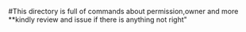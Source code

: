#This directory is full of commands about permission,owner and more
**kindly review and issue if there is anything not right"

